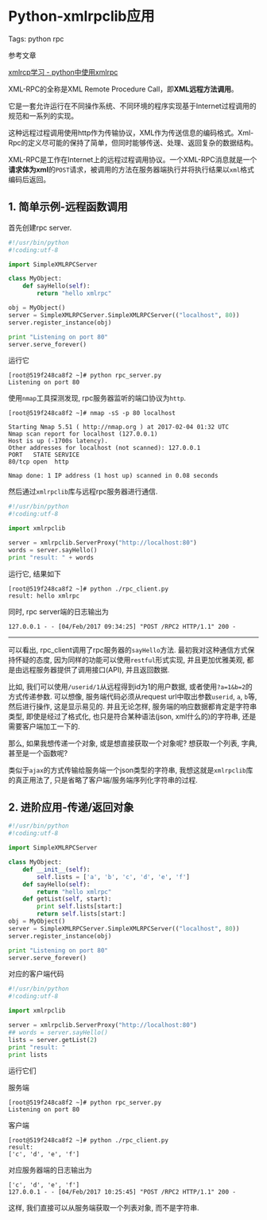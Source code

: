 # Python-xmlrpclib应用

Tags: python rpc 

参考文章

[xmlrcp学习 - python中使用xmlrpc](http://www.cnblogs.com/coderzh/archive/2008/12/03/1346994.html)

XML-RPC的全称是XML Remote Procedure Call，即**XML远程方法调用**。

它是一套允许运行在不同操作系统、不同环境的程序实现基于Internet过程调用的规范和一系列的实现。

这种远程过程调用使用http作为传输协议，XML作为传送信息的编码格式。Xml-Rpc的定义尽可能的保持了简单，但同时能够传送、处理、返回复杂的数据结构。

XML-RPC是工作在Internet上的远程过程调用协议。一个XML-RPC消息就是一个**请求体为xml**的`POST`请求，被调用的方法在服务器端执行并将执行结果以`xml`格式编码后返回。

## 1. 简单示例-远程函数调用

首先创建rpc server.

```py
#!/usr/bin/python
#!coding:utf-8

import SimpleXMLRPCServer

class MyObject:
    def sayHello(self):
        return "hello xmlrpc"

obj = MyObject()
server = SimpleXMLRPCServer.SimpleXMLRPCServer(("localhost", 80))
server.register_instance(obj)

print "Listening on port 80"
server.serve_forever()
```

运行它

```
[root@519f248ca8f2 ~]# python rpc_server.py 
Listening on port 80
```

使用`nmap`工具探测发现, rpc服务器监听的端口协议为`http`.

```
[root@519f248ca8f2 ~]# nmap -sS -p 80 localhost

Starting Nmap 5.51 ( http://nmap.org ) at 2017-02-04 01:32 UTC
Nmap scan report for localhost (127.0.0.1)
Host is up (-1700s latency).
Other addresses for localhost (not scanned): 127.0.0.1
PORT   STATE SERVICE
80/tcp open  http

Nmap done: 1 IP address (1 host up) scanned in 0.08 seconds
```

然后通过`xmlrpclib`库与远程rpc服务器进行通信.

```py
#!/usr/bin/python
#!coding:utf-8

import xmlrpclib

server = xmlrpclib.ServerProxy("http://localhost:80")
words = server.sayHello()
print "result: " + words
```

运行它, 结果如下

```
[root@519f248ca8f2 ~]# python ./rpc_client.py 
result: hello xmlrpc
```

同时, rpc server端的日志输出为

```
127.0.0.1 - - [04/Feb/2017 09:34:25] "POST /RPC2 HTTP/1.1" 200 -
```

------

可以看出, rpc_client调用了rpc服务器的`sayHello`方法. 最初我对这种通信方式保持怀疑的态度, 因为同样的功能可以使用`restful`形式实现, 并且更加优雅美观, 都是由远程服务器提供了调用接口(API), 并且返回数据.

比如, 我们可以使用`/userid/1`从远程得到id为1的用户数据, 或者使用`?a=1&b=2`的方式传递参数. 可以想像, 服务端代码必须从request url中取出参数`userid`, `a`, `b`等, 然后进行操作, 这是显示易见的. 并且无论怎样, 服务端的响应数据都肯定是字符串类型, 即使是经过了格式化, 也只是符合某种语法(json, xml什么的)的字符串, 还是需要客户端加工一下的.

那么, 如果我想传递一个对象, 或是想直接获取一个对象呢? 想获取一个列表, 字典, 甚至是一个函数呢?

类似于`ajax`的方式传输给服务端一个json类型的字符串, 我想这就是`xmlrpclib`库的真正用法了, 只是省略了客户端/服务端序列化字符串的过程.

## 2. 进阶应用-传递/返回对象

```py
#!/usr/bin/python
#!coding:utf-8

import SimpleXMLRPCServer

class MyObject:
    def __init__(self):
        self.lists = ['a', 'b', 'c', 'd', 'e', 'f']
    def sayHello(self):
        return "hello xmlrpc"
    def getList(self, start):
        print self.lists[start:]
        return self.lists[start:]
obj = MyObject()
server = SimpleXMLRPCServer.SimpleXMLRPCServer(("localhost", 80))
server.register_instance(obj)

print "Listening on port 80"
server.serve_forever()
```

对应的客户端代码

```py
#!/usr/bin/python
#!coding:utf-8

import xmlrpclib

server = xmlrpclib.ServerProxy("http://localhost:80")
## words = server.sayHello()
lists = server.getList(2)
print "result: "
print lists
```

运行它们

服务端

```
[root@519f248ca8f2 ~]# python rpc_server.py 
Listening on port 80
```

客户端

```
[root@519f248ca8f2 ~]# python ./rpc_client.py 
result: 
['c', 'd', 'e', 'f']
```

对应服务器端的日志输出为

```
['c', 'd', 'e', 'f']
127.0.0.1 - - [04/Feb/2017 10:25:45] "POST /RPC2 HTTP/1.1" 200 -
```

这样, 我们直接可以从服务端获取一个列表对象, 而不是字符串.